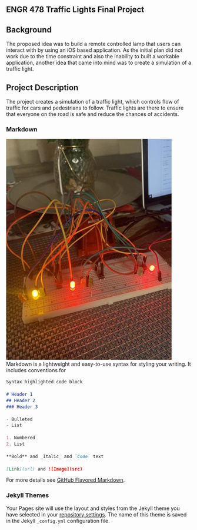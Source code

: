## ENGR 478 Traffic Lights Final Project

## Background
The proposed idea was to build a remote controlled lamp that users can interact with by using an iOS based application. As the initial plan did not work due to the time constraint and also the inability to built a workable application, another idea that came into mind was to create a simulation of a traffic light. 

## Project Description
The project creates a simulation of a traffic light, which controls flow of traffic for cars and pedestrians to follow. Traffic lights are there to ensure that everyone on the road is safe and reduce the chances of accidents. 

### Markdown

![SouthYellow_WestRed_CrosswalkRed](images/SouthYellow_WestRed_CrosswalkRed.jpg)
Markdown is a lightweight and easy-to-use syntax for styling your writing. It includes conventions for

```markdown
Syntax highlighted code block

# Header 1
## Header 2
### Header 3

- Bulleted
- List

1. Numbered
2. List

**Bold** and _Italic_ and `Code` text

[Link](url) and ![Image](src)
```

For more details see [GitHub Flavored Markdown](https://guides.github.com/features/mastering-markdown/).

### Jekyll Themes

Your Pages site will use the layout and styles from the Jekyll theme you have selected in your [repository settings](https://github.com/edmundzano/ENGR478_TrafficLight/settings). The name of this theme is saved in the Jekyll `_config.yml` configuration file.
